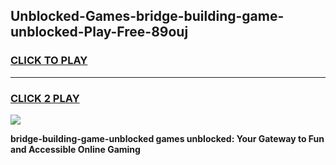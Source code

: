 
## Unblocked-Games-bridge-building-game-unblocked-Play-Free-89ouj
<h3>
<a href="https://premium76.site?title=bridge-building-game-unblocked&ref=18A1">CLICK TO PLAY</a></h3>
<hr>

<h3>
<a href="https://premium76.site?title=bridge-building-game-unblocked&ref=18A1">CLICK 2 PLAY</a>
  
</h3>

<a href="https://premium76.site?title=bridge-building-game-unblocked&ref=18A1"><img src="https://clearcache.store/games.png"></a>


**bridge-building-game-unblocked games unblocked: Your Gateway to Fun and Accessible Online Gaming**
